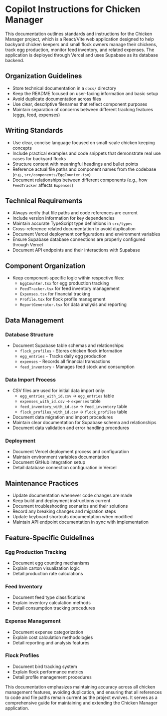 # Copilot Instructions for Chicken Manager

This documentation outlines standards and instructions for the Chicken Manager project, which is a React/Vite web application designed to help backyard chicken keepers and small flock owners manage their chickens, track egg production, monitor feed inventory, and related expenses. The application is deployed through Vercel and uses Supabase as its database backend.

## Organization Guidelines

- Store technical documentation in a `docs/` directory
- Keep the README focused on user-facing information and basic setup
- Avoid duplicate documentation across files
- Use clear, descriptive filenames that reflect component purposes
- Maintain separation of concerns between different tracking features (eggs, feed, expenses)

## Writing Standards

- Use clear, concise language focused on small-scale chicken keeping concepts
- Include practical examples and code snippets that demonstrate real use cases for backyard flocks
- Structure content with meaningful headings and bullet points
- Reference actual file paths and component names from the codebase (e.g., `src/components/EggCounter.tsx`)
- Document relationships between different components (e.g., how `FeedTracker` affects `Expenses`)

## Technical Requirements

- Always verify that file paths and code references are current
- Include version information for key dependencies
- Maintain accurate TypeScript type definitions in `src/types`
- Cross-reference related documentation to avoid duplication
- Document Vercel deployment configurations and environment variables
- Ensure Supabase database connections are properly configured through Vercel
- Document API endpoints and their interactions with Supabase

## Component Organization

- Keep component-specific logic within respective files:
  - `EggCounter.tsx` for egg production tracking
  - `FeedTracker.tsx` for feed inventory management
  - `Expenses.tsx` for financial tracking
  - `Profile.tsx` for flock profile management
  - `ReportGenerator.tsx` for data analysis and reporting

## Data Management

### Database Structure
- Document Supabase table schemas and relationships:
  - `flock_profiles` - Stores chicken flock information
  - `egg_entries` - Tracks daily egg production
  - `expenses` - Records all financial transactions
  - `feed_inventory` - Manages feed stock and consumption

### Data Import Process
- CSV files are used for initial data import only:
  - `egg_entries_with_id.csv` → `egg_entries` table
  - `expenses_with_id.csv` → `expenses` table
  - `feed_inventory_with_id.csv` → `feed_inventory` table
  - `flock_profiles_with_id.csv` → `flock_profiles` table
- Document data migration and import procedures
- Maintain clear documentation for Supabase schema and relationships
- Document data validation and error handling procedures

### Deployment
- Document Vercel deployment process and configuration
- Maintain environment variables documentation
- Document GitHub integration setup
- Detail database connection configuration in Vercel

## Maintenance Practices

- Update documentation whenever code changes are made
- Keep build and deployment instructions current
- Document troubleshooting scenarios and their solutions
- Record any breaking changes and migration steps
- Update keyboard shortcuts documentation when modified
- Maintain API endpoint documentation in sync with implementation

## Feature-Specific Guidelines

### Egg Production Tracking
- Document egg counting mechanisms
- Explain carton visualization logic
- Detail production rate calculations

### Feed Inventory
- Document feed type classifications
- Explain inventory calculation methods
- Detail consumption tracking procedures

### Expense Management
- Document expense categorization
- Explain cost calculation methodologies
- Detail reporting and analysis features

### Flock Profiles
- Document bird tracking system
- Explain flock performance metrics
- Detail profile management procedures

This documentation emphasizes maintaining accuracy across all chicken management features, avoiding duplication, and ensuring that all references to code and file paths remain current as the project evolves. It serves as a comprehensive guide for maintaining and extending the Chicken Manager application.
